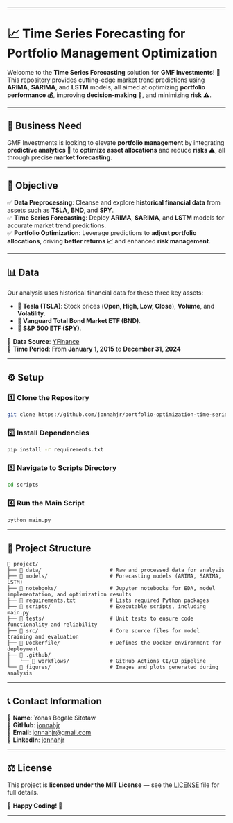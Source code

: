 
---

# 📈 **Time Series Forecasting for Portfolio Management Optimization**

Welcome to the **Time Series Forecasting** solution for **GMF Investments**! 🚀 This repository provides cutting-edge market trend predictions using **ARIMA**, **SARIMA**, and **LSTM** models, all aimed at optimizing **portfolio performance 💰**, improving **decision-making** 🧠, and minimizing **risk** ⚠️.

---

## 📌 **Business Need**
GMF Investments is looking to elevate **portfolio management** by integrating **predictive analytics 🤖** to **optimize asset allocations** and reduce **risks ⚠️**, all through precise **market forecasting**.

---

## 🎯 **Objective**
✅ **Data Preprocessing**: Cleanse and explore **historical financial data** from assets such as **TSLA**, **BND**, and **SPY**.  
✅ **Time Series Forecasting**: Deploy **ARIMA**, **SARIMA**, and **LSTM** models for accurate market trend predictions.  
✅ **Portfolio Optimization**: Leverage predictions to **adjust portfolio allocations**, driving **better returns 📈** and enhanced **risk management**.

---

## 📊 **Data**
Our analysis uses historical financial data for these three key assets:
- **📌 Tesla (TSLA)**: Stock prices (**Open, High, Low, Close**), **Volume**, and **Volatility**.
- **📌 Vanguard Total Bond Market ETF (BND)**.
- **📌 S&P 500 ETF (SPY)**.

📅 **Data Source**: [YFinance](https://pypi.org/project/yfinance/)  
📆 **Time Period**: From **January 1, 2015** to **December 31, 2024**

---

## ⚙️ **Setup**
### 1️⃣ **Clone the Repository**
```bash
git clone https://github.com/jonnahjr/portfolio-optimization-time-series.git
```

### 2️⃣ **Install Dependencies**
```bash
pip install -r requirements.txt
```

### 3️⃣ **Navigate to Scripts Directory**
```bash
cd scripts
```

### 4️⃣ **Run the Main Script**
```bash
python main.py
```

---

## 📂 **Project Structure**

```
📂 project/
├── 📁 data/                      # Raw and processed data for analysis
├── 📁 models/                    # Forecasting models (ARIMA, SARIMA, LSTM)
├── 📁 notebooks/                 # Jupyter notebooks for EDA, model implementation, and optimization results
├── 📁 requirements.txt           # Lists required Python packages
├── 📁 scripts/                   # Executable scripts, including main.py
├── 📁 tests/                     # Unit tests to ensure code functionality and reliability
├── 📁 src/                       # Core source files for model training and evaluation
├── 📁 Dockerfile/                # Defines the Docker environment for deployment
├── 📁 .github/
│   └── 📁 workflows/             # GitHub Actions CI/CD pipeline
└── 📁 figures/                   # Images and plots generated during analysis
```

---

## 📞 **Contact Information**
👤 **Name**: Yonas Bogale Sitotaw  
🐙 **GitHub**: [jonnahjr](https://github.com/jonnahjr)  
📧 **Email**: [jonnahjr@gmail.com](mailto:jonnahjr@gmail.com)  
🔗 **LinkedIn**: [jonnahjr](https://www.linkedin.com/in/jonnahjr)  

---

## ⚖️ **License**
This project is **licensed under the MIT License** — see the [LICENSE](LICENSE) file for full details.

🚀 **Happy Coding! 🎯**

---
